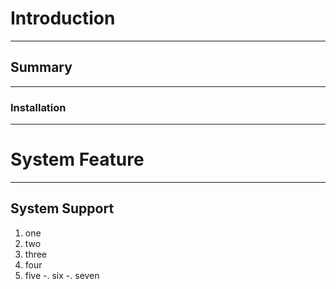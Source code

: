 # Introduction #
__________________________________________
## Summary ##
__________________________________________
### Installation ###
_________________________________________
# System Feature #
__________________________________________
## System Support ##
1. one
2. two
3. three
4. four
5. five
-. six
-. seven

